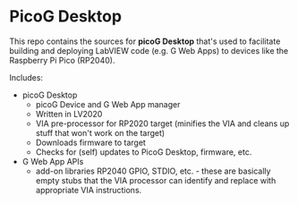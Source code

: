 # PicoG Desktop

This repo contains the sources for **picoG Desktop** that's used to facilitate building and deploying LabVIEW code (e.g. G Web Apps) to devices like the Raspberry Pi Pico (RP2040).

Includes:

*   picoG Desktop
	*   picoG Device and G Web App manager
	*   Written in LV2020
	*   VIA pre-processor for RP2020 target (minifies the VIA and cleans up stuff that won't work on the target)
	*   Downloads firmware to target
	*   Checks for (self) updates to PicoG Desktop, firmware, etc.
*   G Web App APIs
	*   add-on libraries RP2040 GPIO, STDIO, etc. - these are basically empty stubs that the VIA processor can identify and replace with appropriate VIA instructions.
